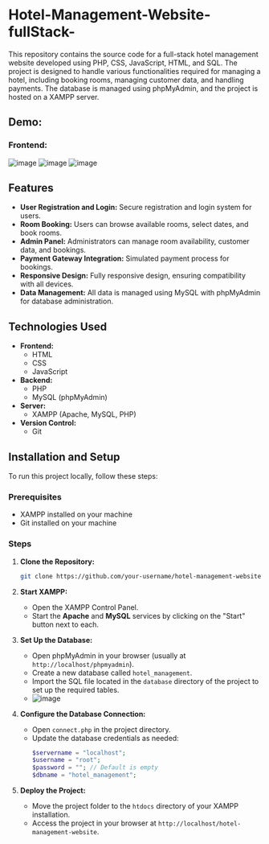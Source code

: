 # Hotel-Management-Website-fullStack-
This repository contains the source code for a full-stack hotel management website developed using PHP, CSS, JavaScript, HTML, and SQL. The project is designed to handle various functionalities required for managing a hotel, including booking rooms, managing customer data, and handling payments. The database is managed using phpMyAdmin, and the project is hosted on a XAMPP server.

## Demo:
### Frontend:
![image](https://github.com/user-attachments/assets/88be5b8f-eec2-4cca-beb0-d82b63ed6c3f)
![image](https://github.com/user-attachments/assets/80a3a42c-6ac9-4eeb-b0b2-19488914e612)
![image](https://github.com/user-attachments/assets/ba91a46b-d4a7-4996-8ff1-e62008a699e5)

## Features

- **User Registration and Login:** Secure registration and login system for users.
- **Room Booking:** Users can browse available rooms, select dates, and book rooms.
- **Admin Panel:** Administrators can manage room availability, customer data, and bookings.
- **Payment Gateway Integration:** Simulated payment process for bookings.
- **Responsive Design:** Fully responsive design, ensuring compatibility with all devices.
- **Data Management:** All data is managed using MySQL with phpMyAdmin for database administration.

## Technologies Used

- **Frontend:**
  - HTML
  - CSS
  - JavaScript
- **Backend:**
  - PHP
  - MySQL (phpMyAdmin)
- **Server:**
  - XAMPP (Apache, MySQL, PHP)
- **Version Control:**
  - Git

## Installation and Setup

To run this project locally, follow these steps:

### Prerequisites

- XAMPP installed on your machine
- Git installed on your machine

### Steps

1. **Clone the Repository:**
   ```bash
   git clone https://github.com/your-username/hotel-management-website.git ````
2. **Start XAMPP:**
   - Open the XAMPP Control Panel.
   - Start the **Apache** and **MySQL** services by clicking on the "Start" button next to each.

3. **Set Up the Database:**
   - Open phpMyAdmin in your browser (usually at `http://localhost/phpmyadmin`).
   - Create a new database called `hotel_management`.
   - Import the SQL file located in the `database` directory of the project to set up the required tables.
   - ![image](https://github.com/user-attachments/assets/f85609dc-21b8-4bb2-903c-4b6845f7c48f)


4. **Configure the Database Connection:**
   - Open `connect.php` in the project directory.
   - Update the database credentials as needed:
     ```php
     $servername = "localhost";
     $username = "root";
     $password = ""; // Default is empty
     $dbname = "hotel_management";
     ```

5. **Deploy the Project:**
   - Move the project folder to the `htdocs` directory of your XAMPP installation.
   - Access the project in your browser at `http://localhost/hotel-management-website`.
   
